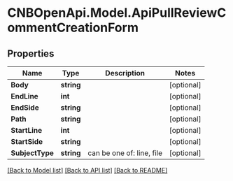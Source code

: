 # CNBOpenApi.Model.ApiPullReviewCommentCreationForm

## Properties

Name | Type | Description | Notes
------------ | ------------- | ------------- | -------------
**Body** | **string** |  | [optional] 
**EndLine** | **int** |  | [optional] 
**EndSide** | **string** |  | [optional] 
**Path** | **string** |  | [optional] 
**StartLine** | **int** |  | [optional] 
**StartSide** | **string** |  | [optional] 
**SubjectType** | **string** | can be one of: line, file | [optional] 

[[Back to Model list]](../../README.md#documentation-for-models) [[Back to API list]](../../README.md#documentation-for-api-endpoints) [[Back to README]](../../README.md)

